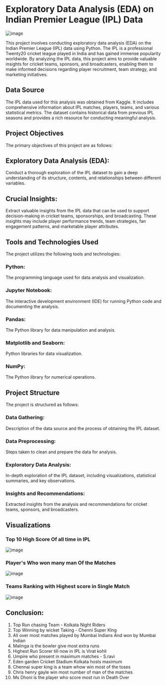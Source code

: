 # Exploratory Data Analysis (EDA) on Indian Premier League (IPL) Data
![image](https://github.com/AnniAgra786/Exploratory-Data-Analysis-On-IPL-Statistics/assets/109506450/6df83bee-e5a3-489e-bf0a-ccd6433ab759)

This project involves conducting exploratory data analysis (EDA) on the Indian Premier League (IPL) data using Python. The IPL is a professional Twenty20 cricket league played in India and has gained immense popularity worldwide. By analyzing the IPL data, this project aims to provide valuable insights for cricket teams, sponsors, and broadcasters, enabling them to make informed decisions regarding player recruitment, team strategy, and marketing initiatives.

## Data Source
The IPL data used for this analysis was obtained from Kaggle. It includes comprehensive information about IPL matches, players, teams, and various statistical metrics. The dataset contains historical data from previous IPL seasons and provides a rich resource for conducting meaningful analysis.

## Project Objectives
The primary objectives of this project are as follows:

## Exploratory Data Analysis (EDA): 
Conduct a thorough exploration of the IPL dataset to gain a deep understanding of its structure, contents, and relationships between different variables.

## Crucial Insights: 
Extract valuable insights from the IPL data that can be used to support decision-making in cricket teams, sponsorships, and broadcasting. These insights may include player performance trends, team strategies, fan engagement patterns, and marketable player attributes.

## Tools and Technologies Used
The project utilizes the following tools and technologies:

### Python: 
The programming language used for data analysis and visualization.
### Jupyter Notebook: 
The interactive development environment (IDE) for running Python code and documenting the analysis.
### Pandas: 
The Python library for data manipulation and analysis.
### Matplotlib and Seaborn: 
Python libraries for data visualization.
### NumPy: 
The Python library for numerical operations.
## Project Structure
The project is structured as follows:

### Data Gathering: 
Description of the data source and the process of obtaining the IPL dataset.
### Data Preprocessing: 
Steps taken to clean and prepare the data for analysis.
### Exploratory Data Analysis: 
In-depth exploration of the IPL dataset, including visualizations, statistical summaries, and key observations.
### Insights and Recommendations: 
Extracted insights from the analysis and recommendations for cricket teams, sponsors, and broadcasters.
## Visualizations
### Top 10 High Score Of all time in IPL
![image](https://github.com/AnniAgra786/Exploratory-Data-Analysis-On-IPL-Statistics/assets/109506450/66b4ec34-2ff8-4d63-9838-d9e76b896f07)
### Player's Who won many man Of the Matches
![image](https://github.com/AnniAgra786/Exploratory-Data-Analysis-On-IPL-Statistics/assets/109506450/2e4bc0d3-cd12-4b3d-92e0-31f885ae9f71)
### Teams Ranking  with Highest score in Single Match
![image](https://github.com/AnniAgra786/Exploratory-Data-Analysis-On-IPL-Statistics/assets/109506450/44fedaf2-66f4-4a11-a28c-36b718f168aa)


## Conclusion: 
1. Top Run chasing Team - Kolkata Night Riders
2. Top Winning by wicket Taking - Chenni Super KIng
3. All over most matches played by Mumbai Indians And won by Mumbai Indian
4. Malinga is the bowler give most extra runs
5. Highest Run Scorer till now in IPL is Virat kohli
6. Umpire who present in maximum matches - S.ravi
7. Eden garden Cricket Stadium Kolkata hosts maximum
8. Chennai super king is a team whow win most of the toses
9. Chris henry gayle win most number of man of the matches
10. Ms Dhoni is the player who score most run in Death Over
